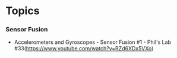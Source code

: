 # Topics

### Sensor Fusion
- Accelerometers and Gyroscopes - Sensor Fusion #1 - Phil's Lab #33(https://www.youtube.com/watch?v=RZd6XDx5VXo)
